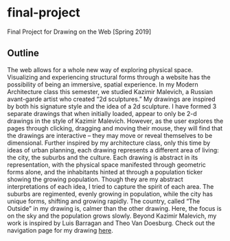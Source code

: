 # final-project
Final Project for Drawing on the Web [Spring 2019]


Outline
-----------------------

The web allows for a whole new way of exploring physical space. Visualizing and experiencing structural forms through a website has the possibility of being an immersive, spatial experience. In my Modern Architecture class this semester, we studied Kazimir Malevich, a Russian avant-garde artist who created “2d sculptures.” My drawings are inspired by both his signature style and the idea of a 2d sculpture. I have formed 3 separate drawings that when initially loaded, appear to only be 2-d drawings in the style of Kazimir Malevich. However, as the user explores the pages through clicking, dragging and moving their mouse, they will find that the drawings are interactive – they may move or reveal themselves to be dimensional. Further inspired by my architecture class, only this time by ideas of urban planning, each drawing represents a different area of living: the city, the suburbs and the culture. Each drawing is abstract in its representation, with the physical space manifested through geometric forms alone, and the inhabitants hinted at through a population ticker showing the growing population. Though they are my abstract interpretations of each idea, I tried to capture the spirit of each area. The suburbs are regimented, evenly growing in population, while the city has unique forms, shifting and growing rapidly. The country, called “The Outside” in my drawing is, calmer than the other drawing. Here, the focus is on the sky and the population grows slowly. Beyond Kazimir Malevich, my work is inspired by Luis Barragan and Theo Van Doesburg. Check out the navigation page for my drawing [here](http://i6.cims.nyu.edu/~eap465/380/final_project/index.html).
